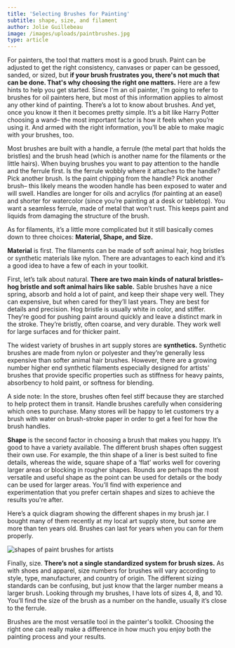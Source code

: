 ```yaml
---
title: 'Selecting Brushes for Painting'
subtitle: shape, size, and filament
author: Jolie Guillebeau
image: /images/uploads/paintbrushes.jpg
type: article
---
```

For painters, the tool that matters most is a good brush. Paint can be adjusted to get the right consistency, canvases or paper can be gessoed, sanded, or sized, but **if your brush frustrates you, there's not much that can be done. That's why choosing the right one matters.** Here are a few hints to help you get started. Since I'm an oil painter, I'm going to refer to brushes for oil painters here, but most of this information applies to almost any other kind of painting. There’s a lot to know about brushes. And yet, once you know it then it becomes pretty simple. It’s a bit like Harry Potter choosing a wand– the most important factor is how it feels when you’re using it. And armed with the right information, you’ll be able to make magic with your brushes, too.

Most brushes are built with a handle, a ferrule (the metal part that holds the bristles) and the brush head (which is another name for the filaments or the little hairs). When buying brushes you want to pay attention to the handle and the ferrule first. Is the ferrule wobbly where it attaches to the handle? Pick another brush. Is the paint chipping from the handle? Pick another brush– this likely means the wooden handle has been exposed to water and will swell. Handles are longer for oils and acrylics (for painting at an easel) and shorter for watercolor (since you’re painting at a desk or tabletop). You want a seamless ferrule, made of metal that won’t rust. This keeps paint and liquids from damaging the structure of the brush.

As for filaments, it’s a little more complicated but it still basically comes down to three choices: **Material, Shape, and Size.**

**Material** is first. The filaments can be made of soft animal hair, hog bristles or synthetic materials like nylon. There are advantages to each kind and it’s a good idea to have a few of each in your toolkit.

First, let’s talk about natural. **There are two main kinds of natural bristles–hog bristle and soft animal hairs like sable.** Sable brushes have a nice spring, absorb and hold a lot of paint, and keep their shape very well. They can expensive, but when cared for they’ll last years. They are best for details and precision. Hog bristle is usually white in color, and stiffer. They’re good for pushing paint around quickly and leave a distinct mark in the stroke. They’re bristly, often coarse, and very durable. They work well for large surfaces and for thicker paint.

The widest variety of brushes in art supply stores are **synthetics.** Synthetic brushes are made from nylon or polyester and they’re generally less expensive than softer animal hair brushes. However, there are a growing number higher end synthetic filaments especially designed for artists' brushes that provide specific properties such as stiffness for heavy paints, absorbency to hold paint, or softness for blending.

A side note: In the store, brushes often feel stiff because they are starched to help protect them in transit. Handle brushes carefully when considering which ones to purchase. Many stores will be happy to let customers try a brush with water on brush-stroke paper in order to get a feel for how the brush handles.

**Shape** is the second factor in choosing a brush that makes you happy. It’s good to have a variety available. The different brush shapes often suggest their own use.  For example, the thin shape of a liner is best suited to fine details, whereas the wide, square shape of a ‘flat’ works well for covering larger areas or blocking in rougher shapes.  Rounds are perhaps the most versatile and useful shape as the point can be used for details or the body can be used for larger areas.  You’ll find with experience and experimentation that you prefer certain shapes and sizes to achieve the results you're after.

Here’s a quick diagram showing the different shapes in my brush jar. I bought many of them recently at my local art supply store, but some are more than ten years old. Brushes can last for years when you can for them properly.

<img src="/images/uploads/paint-brush-shapes_jolie-guillebeau.jpg" alt="shapes of paint brushes for artists" title="shapes of paint brushes for artists">


Finally, size. **There’s not a single standardized system for brush sizes.** As with shoes and apparel, size numbers for brushes will vary according to style, type, manufacturer, and country of origin. The different sizing standards can be confusing, but just know that the larger number means a larger brush. Looking through my brushes, I have lots of sizes 4, 8, and 10. You’ll find the size of the brush as a number on the handle, usually it’s close to the ferrule.

Brushes are the most versatile tool in the painter's toolkit. Choosing the right one can really make a difference in how much you enjoy both the painting process and your results.